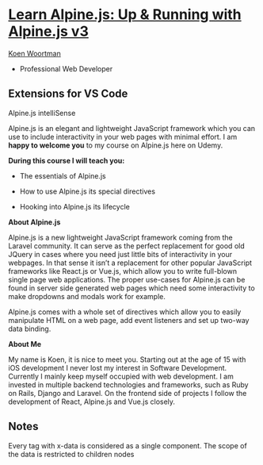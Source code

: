 # [Learn Alpine.js: Up & Running with Alpine.js v3](https://www.udemy.com/home/my-courses/)

[Koen Woortman](https://www.udemy.com/user/koen-woortman/)

- Professional Web Developer

## Extensions for VS Code

Alpine.js intelliSense

Alpine.js is an elegant and lightweight JavaScript framework which you can use to include interactivity in your web pages with minimal effort. I am **happy to welcome you** to my course on Alpine.js here on Udemy.

**During this course I will teach you:**

* The essentials of Alpine.js

* How to use Alpine.js its special directives

* Hooking into Alpine.js its lifecycle

**About Alpine.js**

Alpine.js is a new lightweight JavaScript framework coming from the Laravel community. It can serve as the perfect replacement for good old JQuery in cases where you need just little bits of interactivity in your webpages. In that sense it isn’t a replacement for other popular JavaScript frameworks like React.js or Vue.js, which allow you to write full-blown single page web applications. The proper use-cases for Alpine.js can be found in server side generated web pages which need some interactivity to make dropdowns and modals work for example.

Alpine.js comes with a whole set of directives which allow you to easily manipulate HTML on a web page, add event listeners and set up two-way data binding.

**About Me**

My name is Koen, it is nice to meet you. Starting out at the age of 15 with iOS development I never lost my interest in Software Development. Currently I mainly keep myself occupied with web development. I am invested in multiple backend technologies and frameworks, such as Ruby on Rails, Django and Laravel. On the frontend side of projects I follow the development of React, Alpine.js and Vue.js closely.

## Notes

Every tag with x-data is considered as a single component. The scope of the data is restricted to children nodes
